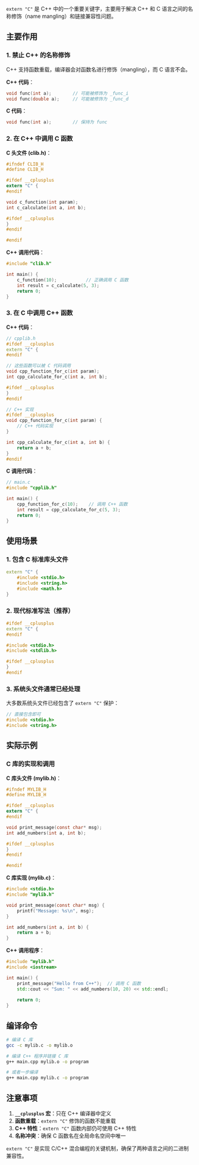 `extern "C"` 是 C++ 中的一个重要关键字，主要用于解决 C++ 和 C 语言之间的名称修饰（name mangling）和链接兼容性问题。

## 主要作用

### 1. 禁止 C++ 的名称修饰
C++ 支持函数重载，编译器会对函数名进行修饰（mangling），而 C 语言不会。

**C++ 代码**：
```cpp
void func(int a);        // 可能被修饰为 _func_i
void func(double a);     // 可能被修饰为 _func_d
```

**C 代码**：
```c
void func(int a);        // 保持为 func
```

### 2. 在 C++ 中调用 C 函数

**C 头文件 (clib.h)**：
```c
#ifndef CLIB_H
#define CLIB_H

#ifdef __cplusplus
extern "C" {
#endif

void c_function(int param);
int c_calculate(int a, int b);

#ifdef __cplusplus
}
#endif

#endif
```

**C++ 调用代码**：
```cpp
#include "clib.h"

int main() {
    c_function(10);           // 正确调用 C 函数
    int result = c_calculate(5, 3);
    return 0;
}
```

### 3. 在 C 中调用 C++ 函数

**C++ 代码**：
```cpp
// cpplib.h
#ifdef __cplusplus
extern "C" {
#endif

// 这些函数可以被 C 代码调用
void cpp_function_for_c(int param);
int cpp_calculate_for_c(int a, int b);

#ifdef __cplusplus
}
#endif

// C++ 实现
#ifdef __cplusplus
void cpp_function_for_c(int param) {
    // C++ 代码实现
}

int cpp_calculate_for_c(int a, int b) {
    return a + b;
}
#endif
```

**C 调用代码**：
```c
// main.c
#include "cpplib.h"

int main() {
    cpp_function_for_c(10);    // 调用 C++ 函数
    int result = cpp_calculate_for_c(5, 3);
    return 0;
}
```

## 使用场景

### 1. 包含 C 标准库头文件
```cpp
extern "C" {
    #include <stdio.h>
    #include <string.h>
    #include <math.h>
}
```

### 2. 现代标准写法（推荐）
```cpp
#ifdef __cplusplus
extern "C" {
#endif

#include <stdio.h>
#include <stdlib.h>

#ifdef __cplusplus
}
#endif
```

### 3. 系统头文件通常已经处理
大多数系统头文件已经包含了 `extern "C"` 保护：
```cpp
// 直接包含即可
#include <stdio.h>
#include <string.h>
```

## 实际示例

### C 库的实现和调用

**C 库头文件 (mylib.h)**：
```c
#ifndef MYLIB_H
#define MYLIB_H

#ifdef __cplusplus
extern "C" {
#endif

void print_message(const char* msg);
int add_numbers(int a, int b);

#ifdef __cplusplus
}
#endif

#endif
```

**C 库实现 (mylib.c)**：
```c
#include <stdio.h>
#include "mylib.h"

void print_message(const char* msg) {
    printf("Message: %s\n", msg);
}

int add_numbers(int a, int b) {
    return a + b;
}
```

**C++ 调用程序**：
```cpp
#include "mylib.h"
#include <iostream>

int main() {
    print_message("Hello from C++");  // 调用 C 函数
    std::cout << "Sum: " << add_numbers(10, 20) << std::endl;
    
    return 0;
}
```

## 编译命令

```bash
# 编译 C 库
gcc -c mylib.c -o mylib.o

# 编译 C++ 程序并链接 C 库
g++ main.cpp mylib.o -o program

# 或者一步编译
g++ main.cpp mylib.c -o program
```

## 注意事项

1. **`__cplusplus` 宏**：只在 C++ 编译器中定义
2. **函数重载**：`extern "C"` 修饰的函数不能重载
3. **C++ 特性**：`extern "C"` 函数内部仍可使用 C++ 特性
4. **名称冲突**：确保 C 函数名在全局命名空间中唯一

`extern "C"` 是实现 C/C++ 混合编程的关键机制，确保了两种语言之间的二进制兼容性。